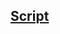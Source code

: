 ## [Script](https://alumnosuady-my.sharepoint.com/:w:/g/personal/a18001388_alumnos_uady_mx/EYSEF48PfyNEvKP1phdyRe0BYNNxaAmCSIYmBWUX-SID8w?e=Xgxhq9)
